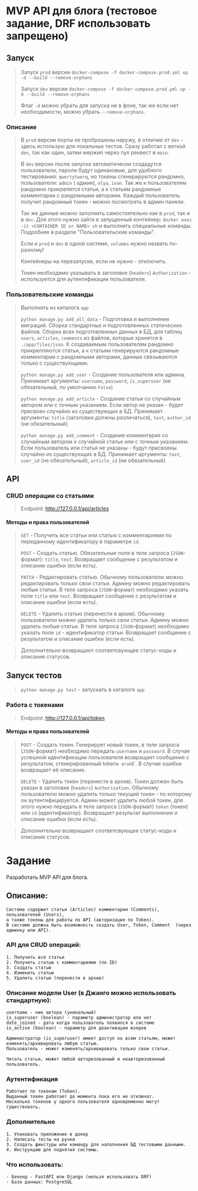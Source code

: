 # MVP API для блога (тестовое задание, DRF использовать запрещено)

## Запуск

> Запуск `prod` версии
> `docker-compose -f docker-compose.prod.yml up -d --build --remove-orphans`
>
> Запуск `dev` версии
> `docker-compose -f docker-compose.prod.yml up -d --build --remove-orphans`
> 
> Флаг `-d` можно убрать для запуска не в фоне, так же если нет необходимости,
> можно убрать `--remove-orphans`.

### Описание

> В `prod` версии порты не проброшены наружу, в отличие от `dev` -
> здесь использую для локальных тестов.
> Сразу работал с веткой `dev`, так как один, затем мержил через пул реквест в
> `main`.
>
> В `dev` версии после запуска автоматически создадутся пользователи,
> пароли будут одинаковые, для удобного тестирования: `qwertytwerq`,
> но токены сгенерируются рандомно, пользователи: `admin` (
> админ), `olya`, `ivan`.
> Так же к пользователям рандомно прикрепятся статьи,
> а к статьям рандомные комментарии с рандомными авторами.
> Каждый пользователь получит рандомный токен - можно посмотреть в админ
> панели.
>
> Так же данные можно заполнить самостоятельно как в `prod`, так и в `dev`.
> Для этого нужно зайти в запущенный контейнер: 
> `docker exec -it <CONTAINER ID or NAME> sh` и выполнить специальные команды.
> Подробнее в разделе "Пользовательские команды".
> 
> Если и `prod` и `dev` в одной системе, `volumes` нужно назвать по-разному!
>
> Контейнеры на перезапуске, если не нужно - отключить.
>
> Токен необходимо указывать в заголовке (`headers`) `Authorization` -
> используется для аутентификации пользователя.

### Пользовательские команды

> Выполнять из каталога `app`
> 
> `python manage.py add_all_data` - Подготовка и выполнение миграций. 
> Сборка стандартных и подготовленных статических файлов. 
> Сборка всех подготовленных данных в БД, 
> для таблиц `users`, `articles`, `comments` из файлов, 
> которые хранятся в `./app/files/json`. 
> К создаваемым пользователям рандомно прикрепляются статьи,
> а к статьям генерируются рандомные комментарии с рандомными авторами, 
> данные связываются только с существующими.
>
> `python manage.py add_user` - Создание пользователя или админа.
> Принимает аргументы: `username`, `password`, `is_superuser`
> (не обязательный, по умолчанию `False`)
>
> `python manage.py add_article` - Создание статьи со случайным автором 
> или с точным указанием.
> Если автор не указан - будет присвоен случайно из существующих в БД.
> Принимает аргументы: `title` (заголовки должны различаться), 
> `text`, `author_id` (не обязательный)
>
> `python manage.py add_comment` - Создание комментария со случайным автором к
> случайной статье или с точным указанием. 
> Если пользователь или статья не указаны - будут присвоены 
> случайно из существующих в БД.
> Принимает аргументы: `text`, `user_id` (не обязательный), 
> `article_id` (не обязательный)

## API

### CRUD операции со статьями

> Endpoint: http://127.0.0.1/api/articles

#### Методы и права пользователей

> `GET` - Получить все статьи или статью с комментариями по переданному
> идентификатору в параметре `id`.
>
> `POST` - Создать статью.
> Обязательные поля в теле запроса (`JSON`-формат):
> `title`, `text`.
> Возвращает сообщение с результатом и описание ошибки (если есть).
>
> `PATCH` - Редактировать статью.
> Обычному пользователю можно редактировать только свои статьи.
> Админу можно редактировать любые статьи.
> В теле запроса (`JSON`-формат)
> необходимо указать поле `title` или `text`.
> Возвращает сообщение с результатом и описание ошибки (если есть).
>
> `DELETE` - Удалить статью (перенести в архив).
> Обычному пользователю можно удалять только свои статьи.
> Админу можно удалять любые статьи.
> В теле запроса (`JSON`-формат)
> необходимо указать поле `id` - идентификатор статьи.
> Возвращает сообщение с результатом и описание ошибки (если есть).

> Дополнительно возвращают соответсвующее статус-коды и описания статусов.

## Запуск тестов

> `python manage.py test` - запускать в каталоге `app`


### Работа с токенами

> Endpoint: http://127.0.0.1/api/token

#### Методы и права пользователей

> `POST` - Создать токен.
> Генерирует новый токен, в теле запроса (`JSON`-формат)
> необходимо передать `username` и `password`.
> В случае успешной идентификации пользователя
> возвращает сообщение с результатом, сгенерированный token` и его `id`.
> В случае ошибки возвращает её описание.
>
> `DELETE` - Удалить токен (перенести в архив).
> Токен должен быть указан в заголовке (`headers`) `Authorization`.
> Обычному пользователю можно удалить только текущий токен - по которому он
> аутентифицируется.
> Админ может удалить любой токен, для этого нужно передать в теле
> запроса (`JSON`-формат)
> `token` (токен) или `id` (идентификатор).
> Возвращает результат выполнения и описание ошибки (если есть).

> Дополнительно возвращают соответсвующее статус-коды и описания статусов.

# Задание

Разработать MVP API для блога.

## Описание:

    Система содержит статьи (Articles) комментарии (Comments),  пользователей (Users), 
    а также токены для работы по API (авторизация по Token). 
    В системе должна быть возможность создать User, Token, Comment  (через админку или API). 

### API для CRUD операций:

    1. Получить все статьи
    2. Получить статью с комментариями (по ID)
    3. Создать статью
    4. Изменить статью
    5. Удалить статью (перенести в архив)

### Описание модели User (в Джанго можно использовать стандартную):

    username - ник автора (уникальный)
    is_superuser (boolean) - параметр администратор или нет
    date_joined - дата когда пользователь появился в системе
    is_active (boolean) - параметр для деактивации юзеров
    
    Администратор (is_superuser) имеет доступ ко всем статьям, может изменять/архивировать любую статью. 
    Пользователь - может изменять/архивировать только свои статьи.
    
    Читать статьи, может любой авторизованный и неавторизованный пользователь. 

### Аутентификация

    Работает по токенам (Token).  
    Выданный токен работает до момента пока его не отключат. 
    Несколько токенов у одного пользователя одновременно могут существовать.

### Дополнительно

    1. Упаковать приложение в докер
    2. Написать тесты на ручки
    3. Создать фикстуры или команду для наполнения БД тестовыми данными.
    4. Инструкцию для поднятия системы.

### Что использовать:

    - Бекенд - FastAPI или Django (нельзя использовать DRF)
    - База данных: PostgreSQL
